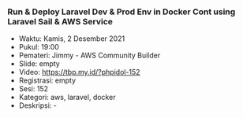 
### Run & Deploy Laravel Dev & Prod Env in Docker Cont using Laravel Sail & AWS Service

- Waktu: Kamis, 2 Desember 2021
- Pukul: 19:00
- Pemateri: Jimmy - AWS Community Builder 
- Slide: empty
- Video: https://tbp.my.id/?phpidol-152
- Registrasi: empty
- Sesi: 152
- Kategori: aws, laravel, docker
- Deskripsi: -

